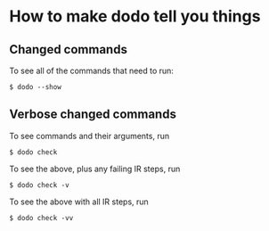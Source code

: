 # How to make dodo tell you things

## Changed commands

To see all of the commands that need to run:

```
$ dodo --show
```

## Verbose changed commands

To see commands and their arguments, run

```
$ dodo check
```

To see the above, plus any failing IR steps, run

```
$ dodo check -v
```

To see the above with all IR steps, run

```
$ dodo check -vv
```

